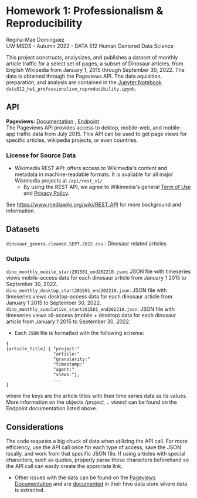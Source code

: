 # Homework 1: Professionalism & Reproducibility 
Regina-Mae Dominguez  
UW MSDS - Autumn 2022 - DATA 512 Human Centered Data Science

This project constructs, analysizes, and publishes a dataset of monthly article traffic for a select set of pages, a subset of Dinosaur articles, from English Wikipedia from January 1, 2015 through September 30, 2022. The data is obtained through the Pageviews API. The data aquisition, preparation, and analysis are contained in the [Jupyter Notebook](data512_hw1_professionalism_reproducibility.ipynb) `data512_hw1_professionalism_reproducibility.ipynb`.

## API
**Pageviews:** [Documentation](https://wikitech.wikimedia.org/wiki/Analytics/AQS/Pageviews) , 
[Endpoint](https://wikimedia.org/api/rest_v1/#!/Pageviews_data/get_metrics_pageviews_aggregate_project_access_agent_granularity_start_end)  
The Pageviews API provides access to dektop, mobile-web, and mobile-app traffic data from July 2015. This API can be used to get page views for specific articles, wikipedia projects, or even countries. 

### License for Source Data 
* Wikimedia REST API: offers access to Wikimedia's content and metadata in machine-readable formats. It is avaliable for all major Wikimedia projects at `/api/rest_v1/`
  * By using the REST API, we agree to Wikimedia's general [Term of Use](https://foundation.wikimedia.org/wiki/Terms_of_Use/en) and [Privacy Policy](https://foundation.wikimedia.org/wiki/Privacy_policy).
  
See https://www.mediawiki.org/wiki/REST_API for more background and information.

## Datasets 
`dinosaur_genera.cleaned.SEPT.2022.csv` : Dinosaur related articles  

### Outputs
`dino_monthly_mobile_start201501_end202210.json`: JSON file with timeseries views mobile-access data for each dinosaur article from January 1 2015 to September 30, 2022.  
`dino_monthly_desktop_start201501_end202210.json`: JSON file with timeseries views desktop-access data for each dinosaur article from January 1 2015 to September 30, 2022.  
`dino_monthly_cumulative_start201501_end202210.json`: JSON file with timeseries views all-access (mobile + desktop) data for each dinosaur article from January 1 2015 to September 30, 2022.  
* Each `JSON` file is formatted with the following schema:  
```
{
[article_title] { "project:"
                  "article:"
                  "granularity:"
                  "timestamp:"
                  "agent:"
                  "views:"}, 
                  ...
}
```
where the keys are the article titles with their time series data as its values. More information on the objects _(project, .. views)_ can be found on the Endpoint documentation listed above. 

## Considerations 
The code requests a big chuck of data when utilizing the API call. For more efficiency, use the API call once for each type of access, save the JSON locally, and work from that specific JSON file. If using articles with special characters, such as quotes, properly parse these characters beforehand so the API call can easily create the approriate link.
* Other issues with the data can be found on the [Pageviews Documentation](https://wikitech.wikimedia.org/wiki/Analytics/AQS/Pageviews) and are [documented](https://wikitech.wikimedia.org/wiki/Analytics/Data_Lake/Traffic/Pageview_hourly#Changes_and_known_problems_since_2015-06-16) in their hive data store where data is extracted.
